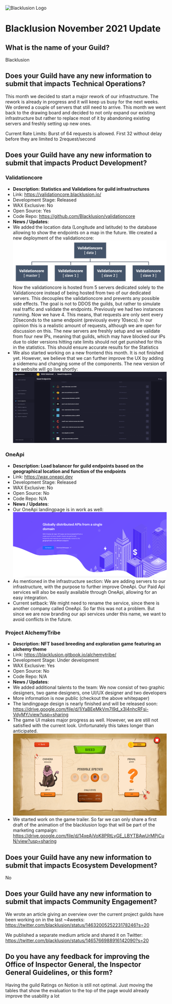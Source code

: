 ![Blacklusion Logo](https://blacklusion.com/resources/blacklusion_logo_192.png)
# Blacklusion November 2021 Update

## What is the name of your Guild?

Blacklusion

## Does your Guild have any new information to submit that impacts Technical Operations?

This month we decided to start a major rework of our infrastructure. The rework is already in progress and it will keep us busy for the next weeks. We ordered a couple of servers that still need to arrive. This month we went back to the drawing board and decided to not only expand our existing infrastructure but rather to replace most of it by abandoning existing servers and freshly setting up new ones.

Current Rate Limits: Burst of 64 requests is allowed. First 32 without delay before they are limited to 2request/second

## Does your Guild have any new information to submit that impacts Product Development?

### Validationcore
- **Description: Statistics and Validations for guild infrastructures**
- Link: https://validationcore.blacklusion.io/
- Development Stage: Released
- WAX Exclusive: No
- Open Source: Yes
- Code Repo: https://github.com/Blacklusion/validationcore
- **News / Updates**:
 - We added the location data (Longitude and latitude) to the database allowing to show the endpoints on a map in the future. We created a new deployment of the validationcore: ![Validationcore deployment](https://github.com/Blacklusion/guild-submissions/blob/f2f8c415416dd400ab791d69a6cd84ba40a9adf7/2021%20November/image-1.png "Validationcore deployment") Now the validationcore is hosted from 5 servers dedicated solely to the Validationcore instead of being hosted from two of our dedicated servers. This decouples the validationcore and prevents any possible side effects. The goal is not to DDOS the guilds, but rather to simulate real traffic and validate the endpoints. Previously we had two instances running. Now we have 4. This means, that requests are only sent every 20seconds to the same endpoint (previously every 10secs). In our opinion this is a realistic amount of requests, although we are open for discussion on this. The new servers are freshly setup and we validate from four new IPs, meaning that guilds, which may have blocked our IPs due to older versions hitting rate limits should not get punished for this in the statistics. This should ensure accurate results for the Statistics
 - We also started working on a new frontend this month. It is not finished yet. However, we believe that we can further improve the UX by adding a sidemenu and changing some of the components. The new version of the website will go live shortly:
 ![Validationcore website refresh](https://github.com/Blacklusion/guild-submissions/blob/f2f8c415416dd400ab791d69a6cd84ba40a9adf7/2021%20November/image-2.png "Validationcore website refresh")


### OneApi
- **Description: Load balancer for guild endpoints based on the geographical location and function of the endpoints**
- Link: https://wax.oneapi.dev
- Development Stage: Released
- WAX Exclusive: No
- Open Source: No
- Code Repo: N/A
- **News / Updates**:  
 - Our OneApi landingpage is in work as well:  ![OneApi website](https://github.com/Blacklusion/guild-submissions/blob/35a6d3ea0bb07634fa173b1e866a73087276cce6/2021%20November/image-3.png "OneApi website")
 - As mentioned in the infrastructure section: We are adding servers to our infrastructure, with the purpose to further improve OneApi. Our Paid Api services will also be easily available through OneApi, allowing for an easy integration.
 - Current setback: We might need to rename the service, since there is another company called OneApi. So far this was not a problem. But since we are now branding our api services under this name, we want to avoid conflicts in the future.


### Project AlchemyTribe
- **Description: NFT based breeding and exploration game featuring an alchemy theme**
- Link: https://blacklusion.gitbook.io/alchemytribe/
- Development Stage: Under development
- WAX Exclusive: Yes
- Open Source: No
- Code Repo: N/A
- **News / Updates**:
 - We added additional talents to the team: We now consist of two graphic designers, two game designers, one UI/UX designer and two developers
 - More information is now public (checkout the above whitepaper)
 - The landingpage design is nearly finished and will be released soon: https://drive.google.com/file/d/1iYaBEeMkVm7I9d_x3I4nhcRFsi-VdyMY/view?usp=sharing
 - The game UI makes major progress as well. However, we are still not satisfied with the current look. Unfortunately this takes longer than anticipated.
 ![UI/UX draft](https://github.com/Blacklusion/guild-submissions/blob/7226abd8c93626e698981a0bb6d8540c83188269/2021%20November/image-4.png "UI/UX draft")
 - We started work on the game trailer. So far we can only share a first draft of the animation of the blacklusion logo that will be part of the marketing campaign: https://drive.google.com/file/d/14xeAiVoK8PRtLyGE_LBYTBAwUrMPjCuN/view?usp=sharing


## Does your Guild have any new information to submit that impacts Ecosystem Development?

No

## Does your Guild have any new information to submit that impacts Community Engagement?

We wrote an article giving an overview over the current project guilds have been working on in the last ~4weeks:
https://twitter.com/blacklusion/status/1463200525223178246?s=20

We published a separate medium article and shared it on Twitter:
https://twitter.com/blacklusion/status/1465766988916142090?s=20

## Do you have any feedback for improving the Office of Inspector General, the Inspector General Guidelines, or this form?

Having the guild Ratings on Notion is still not optimal. Just moving the tables that show the evaluation to the top of the page would already improve the usability a lot
